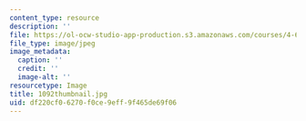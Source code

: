 ```yaml
---
content_type: resource
description: ''
file: https://ol-ocw-studio-app-production.s3.amazonaws.com/courses/4-614-religious-architecture-and-islamic-cultures-fall-2002/df220cf06270f0ce9eff9f465de69f06_1092thumbnail.jpg
file_type: image/jpeg
image_metadata:
  caption: ''
  credit: ''
  image-alt: ''
resourcetype: Image
title: 1092thumbnail.jpg
uid: df220cf0-6270-f0ce-9eff-9f465de69f06
---
```

